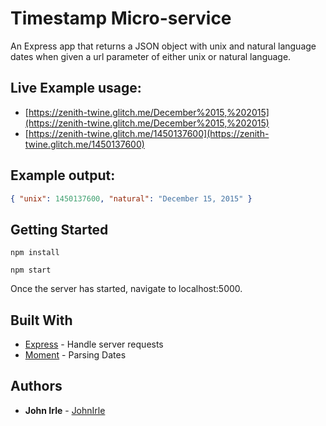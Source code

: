 # Timestamp Micro-service
An Express app that returns a JSON object with unix and natural language dates when given a url parameter of either unix or natural language.

## Live Example usage:
* [https://zenith-twine.glitch.me/December%2015,%202015](https://zenith-twine.glitch.me/December%2015,%202015)
* [https://zenith-twine.glitch.me/1450137600](https://zenith-twine.glitch.me/1450137600)
## Example output:
```json
{ "unix": 1450137600, "natural": "December 15, 2015" }
```

## Getting Started

```node
npm install
```

```node
npm start
```

Once the server has started, navigate to localhost:5000.

## Built With

* [Express](https://github.com/expressjs/express) - Handle server requests
* [Moment](https://github.com/moment/moment) - Parsing Dates

## Authors

* **John Irle** - [JohnIrle](https://github.com/JohnIrle)
